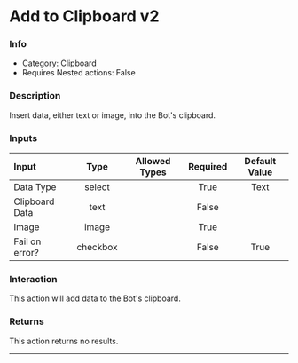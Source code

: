 # Add to Clipboard v2

### Info

- Category: Clipboard
- Requires Nested actions: False


### Description
Insert data, either text or image, into the Bot's clipboard.


### Inputs

| Input | Type | Allowed Types | Required |  Default Value |
| :--- | :---: | :---: | :---: | :---: |
| Data Type | select |  | True | Text |
| Clipboard Data | text |  | False |  |
| Image | image |  | True |  |
| Fail on error? | checkbox |  | False | True |


### Interaction
This action will add data to the Bot's clipboard.

### Returns
This action returns no results.

---